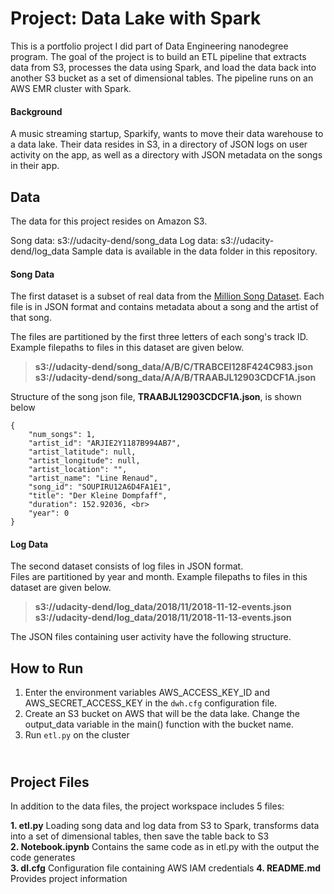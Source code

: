 # Project: Data Lake with Spark
This is a portfolio project I did part of Data Engineering nanodegree program. The goal of the project is to build an ETL pipeline that extracts data from S3, processes the data using Spark, and load the data back into another S3 bucket as a set of dimensional tables. The pipeline runs on an AWS EMR cluster with Spark.

#### Background
A music streaming startup, Sparkify, wants to move their data warehouse to a data lake. Their data resides in S3, in a directory of JSON logs on user activity on the app, as well as a directory with JSON metadata on the songs in their app.


## Data

The data for this project resides on Amazon S3.

Song data: s3://udacity-dend/song_data
Log data: s3://udacity-dend/log_data
Sample data is available in the data folder in this repository.

#### Song Data

The first dataset is a subset of real data from the [Million Song Dataset](http://millionsongdataset.com/).
Each file is in JSON format and contains metadata about a song and the artist of that song. 

The files are partitioned by the first three letters of each song's track ID. <br>
Example filepaths to files in this dataset are given below.

>**s3://udacity-dend/song_data/A/B/C/TRABCEI128F424C983.json**<br>
>**s3://udacity-dend/song_data/A/A/B/TRAABJL12903CDCF1A.json**

Structure of the song json file, **TRAABJL12903CDCF1A.json**, is shown below<br>
```
{
    "num_songs": 1, 
    "artist_id": "ARJIE2Y1187B994AB7", 
    "artist_latitude": null, 
    "artist_longitude": null, 
    "artist_location": "", 
    "artist_name": "Line Renaud", 
    "song_id": "SOUPIRU12A6D4FA1E1", 
    "title": "Der Kleine Dompfaff", 
    "duration": 152.92036, <br>
    "year": 0    
}
```
#### Log Data

The second dataset consists of log files in JSON format. <br>
Files are partitioned by year and month. Example filepaths to files in this dataset are given below.

>**s3://udacity-dend/log_data/2018/11/2018-11-12-events.json**<br>
>**s3://udacity-dend/log_data/2018/11/2018-11-13-events.json**

The JSON files containing user activity have the following structure.


## How to Run
1. Enter the environment variables AWS_ACCESS_KEY_ID and AWS_SECRET_ACCESS_KEY in the ```dwh.cfg``` configuration file.
2. Create an S3 bucket on AWS that will be the data lake. Change the output_data variable in the main() function with the bucket name.
3. Run ```etl.py``` on the cluster

## <br>Project Files

In addition to the data files, the project workspace includes 5 files:

**1. etl.py**                    Loading song data and log data from S3 to Spark, transforms data into a set of dimensional tables, then save the table back to S3 <br>
**2. Notebook.ipynb**            Contains the same code as in etl.py with the output the code generates <br>
**3. dl.cfg**                    Configuration file containing AWS IAM credentials
**4. README.md**                 Provides project information<br>
